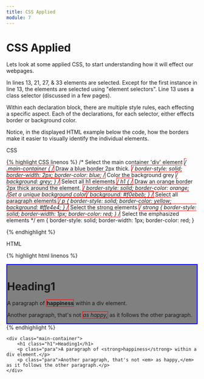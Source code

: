 ```yaml
---
title: CSS Applied
module: 7
---
```


# CSS Applied

Lets look at some applied CSS, to start understanding how it will effect our webpages.

In lines 13, 21, 27, & 33 elements are selected. Except for the first instance in line 13, the elements are selected using "element selectors". Line 13 uses a class selector (discussed in a few pages).

Within each declaration block, there are multiple style rules, each effecting a specific aspect. Each of the declarations, for each selector, either effects border or background color.

Notice, in the displayed HTML example below the code, how the borders make it easier to visually identify the individual elements.


<div id="code-heading">CSS</div>



{% highlight CSS linenos %}
/* Select the main container 'div' element */
.main-container {
    /* Draw a blue border 2px thick. */
    border-style: solid;
    border-width: 2px;
    border-color: blue;
    /* Color the background grey */
    background: grey;
}
/* Select all h1 elements */
h1 {
    /* Draw an orange border 2px thick around the element. */
    border-style: solid;
    border-color: orange;
    /*Set a unique background color*/
    background: #f0ebeb;
}
/* Select all paragraph elements */
p {
    border-style: solid;
    border-color: yellow;
    background: #ffe4e4;
}
/* Select the strong elements */
strong {
    border-style: solid;
    border-width: 1px;
    border-color: red;
}
/* Select the emphasized elements */
em {
    border-style: solid;
    border-width: 1px;
    border-color: red;
}

{% endhighlight %}

<div id="code-ruler"></div>

<div id="code-heading">HTML</div>

{% highlight html linenos %}
<!-- Div Container -->
<div class="main-container">
    <!-- Heading 1 -->
    <h1 class="main-heading">Heading1</h1>
    <!-- Content Paragraphs -->
    <p class="content-para">A paragraph of <strong>happiness</strong> within a div element.</p>
    <p class="content-para">Another paragraph, that's not <em> as happy,</em> as it follows the other paragraph.</p>
</div>
{% endhighlight %}


<div class="displayed_code_example">
    <style>
        .main-container {
            border-style: solid;
            border-width: 2px;
            border-color: blue;
            background: grey;
        }
        .h1 {
            border-style: solid;
            border-width: 2px;
            border-color: orange;
            background: #fefefe;
        }
        .para {
            border-style: solid;
            border-color: yellow;
            background: #ffeeee;
        }
        strong {
            border-style: solid;
            border-width: 1px;
            border-color: red;
        }
        em {
            border-style: solid;
            border-width: 1px;
            border-color: red;
        }
    </style>

    <div class="main-container">
        <h1 class="h1">Heading1</h1>
        <p class="para">A paragraph of <strong>happiness</strong> within a div element.</p>
        <p class="para">Another paragraph, that's not <em> as happy,</em> as it follows the other paragraph.</p>
    </div>
</div>

